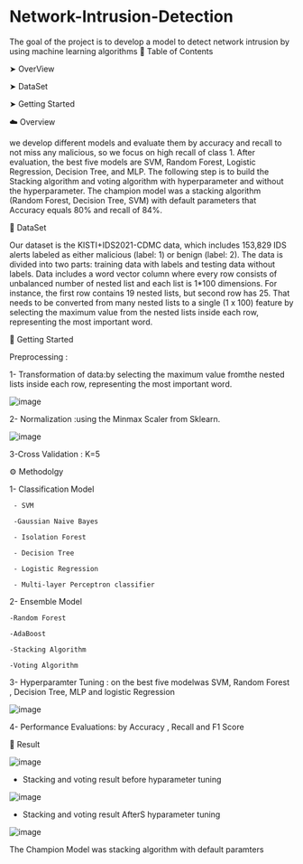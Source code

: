 # Network-Intrusion-Detection
The goal of the project is to develop a model to detect network intrusion by using machine learning algorithms
📖 Table of Contents

➤ OverView

➤ DataSet

➤ Getting Started

☁️ Overview

we develop different models and evaluate them by accuracy and recall to not miss any malicious, so we focus 
on high recall of class 1. 
 After evaluation, the best five models are SVM, Random Forest, Logistic Regression, Decision Tree, and MLP. 
The following step is to build the Stacking algorithm and voting algorithm with hyperparameter and without the 
hyperparameter. 
The champion model was a stacking algorithm (Random Forest, Decision Tree, SVM) with default parameters that 
Accuracy equals 80% and recall of 84%. 

🔸 DataSet

Our dataset is the KISTI+IDS2021-CDMC data, which includes 153,829 IDS alerts labeled as either malicious 
(label: 1) or benign (label: 2). The data is divided into two parts: training data with labels and testing data without 
labels. Data includes a word vector column where every row consists of unbalanced number of nested list and 
each list is 1*100 dimensions. For instance, the first row contains 19 nested lists, but second row has 25. That 
needs to be converted from many nested lists to a single (1 x 100) feature by selecting the maximum value from 
the nested lists inside each row, representing the most important word.


📖 Getting Started

 Preprocessing :
 
  1- Transformation of data:by selecting the maximum value fromthe nested lists inside each row, representing the most important word.
  
 ![image](https://user-images.githubusercontent.com/73318495/208902381-2b15be2e-f44b-4ff8-8d47-98d8e4b4170d.png)
 
2- Normalization :using the Minmax Scaler from Sklearn.

![image](https://user-images.githubusercontent.com/73318495/208902765-2d0b119b-e97a-42d2-b3f4-38460d4b84a5.png)

3-Cross Validation : K=5 


⚙️ Methodolgy

 1-  Classification Model
 
     - SVM
     
     -Gaussian Naive Bayes
     
     - Isolation Forest
     
     - Decision Tree
     
     - Logistic Regression
     
     - Multi-layer Perceptron classifier
     
 2- Ensemble Model
 
    -Random Forest
    
    -AdaBoost
    
    -Stacking Algorithm
    
    -Voting Algorithm
    
 3- Hyperparamter Tuning : on the best five modelwas SVM, Random Forest , Decision Tree, MLP and logistic Regression
 
  
  ![image](https://user-images.githubusercontent.com/73318495/208903869-efb0ce30-2004-4c39-bfb0-5ccbb9006e26.png)
  
 4- Performance Evaluations: by Accuracy , Recall and F1 Score
 
 
📜 Result 

![image](https://user-images.githubusercontent.com/73318495/208907379-cfa1ac28-e0b7-4afc-95c5-5b01bb848e68.png)

 - Stacking and voting result before hyparameter tuning
 
 ![image](https://user-images.githubusercontent.com/73318495/208907736-44142f01-2336-4320-bc46-87bb1e53b779.png)
  
- Stacking and voting result AfterS hyparameter tuning 

![image](https://user-images.githubusercontent.com/73318495/208907894-2fc385f2-5d8a-436e-922b-a5edae4f72e1.png)

 The Champion Model was stacking algorithm with default paramters 

